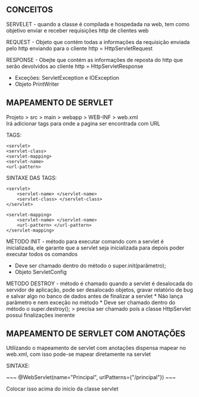 <h2>CONCEITOS</h2>
<p><bold>SERVELET</bold> - quando a classe é compilada e hospedada na web, tem como objetivo enviar e receber requisições http de clientes web</p>

<p><bold>REQUEST</bold> - Objeto que contém todas a informações da requisição enviada pelo http enviando para o cliente http = HttpServletRequest</p>

<p><bold>RESPONSE</bold> - Obejte que contém as informações de reposta do http que serão devolvidos ao cliente http = HttpServletResponse</p>

* Exceções: ServletException e IOException
* Objeto PrintWriter

<h2>MAPEAMENTO DE SERVLET</h2>
<p>Projeto > src > main > webapp > WEB-INF > web.xml <br>
Irá adicionar tags para onde a pagina ser encontrada com URL </p>

<p><bold>TAGS: </bold></p>

~~~
<servlet>
<servlet-class> 
<servlet-mapping> 
<servlet-name> 
<url-pattern>
~~~

<p><bold>SINTAXE DAS TAGS:</bold></p>

~~~
<servlet>
	<servlet-name> </servlet-name>
	<servlet-class> </servlet-class>
</servlet>
~~~

~~~
<servlet-mapping>
	<servlet-name> </servlet-name>
	<url-pattern> </url-pattern>
</servlet-mapping>
~~~

<p><bold>MÉTODO INIT</bold> - método para executar comando com a servlet é inicializada, ele garante que a servlet seja inicializada para depois poder executar todos os comandos</p>

* Deve ser chamado dentro do método o super.init(parâmetro);
* Objeto ServletConfig

<p><bold>METODO DESTROY</bold> - método é chamado quando a servlet é desalocada do servidor de aplicação, pode ser desalocado objetos, gravar relatório de bug e salvar algo no banco de dados antes de finalizar a servlet
* Não lança parâmetro e nem exceção no método
* Deve ser chamado dentro do método o super.destroy(); > precisa ser chamado pois a classe HttpServlet possui finalizações inerente</p>

<h2>MAPEAMENTO DE SERVLET COM ANOTAÇÕES</h2>

<p>Utilizando o mapeamento de servlet com anotações dispensa mapear no web.xml, com isso pode-se mapear diretamente na servlet</p>

<p><bold>SINTAXE:</bold></p>
~~~
@WebServlet(name="Principal", urlPatterns={"/principal"})
~~~

Colocar isso acima do inicio da classe servlet

